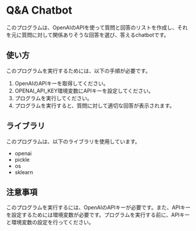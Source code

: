 # Q&A Chatbot
このプログラムは、OpenAIのAPIを使って質問と回答のリストを作成し、それを元に質問に対して関係ありそうな回答を選び、答えるchatbotです。

## 使い方
このプログラムを実行するためには、以下の手順が必要です。

1. OpenAIのAPIキーを取得してください。
2. OPENAI_API_KEY環境変数にAPIキーを設定してください。
3. プログラムを実行してください。
4. プログラムを実行すると、質問に対して適切な回答が表示されます。

## ライブラリ
このプログラムは、以下のライブラリを使用しています。

- openai
- pickle
- os
- sklearn

## 注意事項
このプログラムを実行するには、OpenAIのAPIキーが必要です。また、APIキーを設定するためには環境変数が必要です。プログラムを実行する前に、APIキーと環境変数の設定を行ってください。
